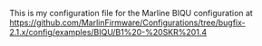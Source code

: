 This is my configuration file for the Marline BIQU configuration at https://github.com/MarlinFirmware/Configurations/tree/bugfix-2.1.x/config/examples/BIQU/B1%20-%20SKR%201.4